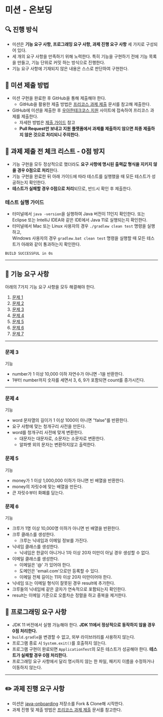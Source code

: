 # 미션 - 온보딩

## 🔍 진행 방식

- 미션은 **기능 요구 사항, 프로그래밍 요구 사항, 과제 진행 요구 사항** 세 가지로 구성되어 있다.
- 세 개의 요구 사항을 만족하기 위해 노력한다. 특히 기능을 구현하기 전에 기능 목록을 만들고, 기능 단위로 커밋 하는 방식으로 진행한다.
- 기능 요구 사항에 기재되지 않은 내용은 스스로 판단하여 구현한다.

## 📮 미션 제출 방법

- 미션 구현을 완료한 후 GitHub을 통해 제출해야 한다.
    - GitHub을 활용한 제출 방법은 [프리코스 과제 제출](https://github.com/woowacourse/woowacourse-docs/tree/master/precourse) 문서를 참고해
      제출한다.
- GitHub에 미션을 제출한 후 [우아한테크코스 지원](https://apply.techcourse.co.kr) 사이트에 접속하여 프리코스 과제를 제출한다.
    - 자세한 방법은 [제출 가이드](https://github.com/woowacourse/woowacourse-docs/tree/master/precourse#제출-가이드) 참고
    - **Pull Request만 보내고 지원 플랫폼에서 과제를 제출하지 않으면 최종 제출하지 않은 것으로 처리되니 주의한다.**

## 🚨 과제 제출 전 체크 리스트 - 0점 방지

- 기능 구현을 모두 정상적으로 했더라도 **요구 사항에 명시된 출력값 형식을 지키지 않을 경우 0점으로 처리**한다.
- 기능 구현을 완료한 뒤 아래 가이드에 따라 테스트를 실행했을 때 모든 테스트가 성공하는지 확인한다.
- **테스트가 실패할 경우 0점으로 처리**되므로, 반드시 확인 후 제출한다.

### 테스트 실행 가이드

- 터미널에서 `java -version`을 실행하여 Java 버전이 11인지 확인한다. 또는 Eclipse 또는 IntelliJ IDEA와 같은 IDE에서 Java 11로 실행되는지 확인한다.
- 터미널에서 Mac 또는 Linux 사용자의 경우 `./gradlew clean test` 명령을 실행하고,   
  Windows 사용자의 경우  `gradlew.bat clean test` 명령을 실행할 때 모든 테스트가 아래와 같이 통과하는지 확인한다.

```
BUILD SUCCESSFUL in 0s
```

---

## 🚀 기능 요구 사항
아래의 7가지 기능 요구 사항을 모두 해결해야 한다.

1. [문제 1](./docs/PROBLEM1.md)
2. [문제 2](./docs/PROBLEM2.md)
3. [문제 3](./docs/PROBLEM3.md)
4. [문제 4](./docs/PROBLEM4.md)
5. [문제 5](./docs/PROBLEM5.md)
6. [문제 6](./docs/PROBLEM6.md)
7. [문제 7](./docs/PROBLEM7.md)
---

### 문제 3

기능
- number가 1 이상 10,000 이하 자연수가 아니면 -1을 반환한다.
- 1부터 number까지 숫자를 세면서 3, 6, 9가 포함되면 count를 증가시킨다.

---

### 문제 4

기능
- word 문자열의 길이가 1 이상 1000이 아니면 "false"를 반환한다.
- 요구 사항에 맞는 청개구리 사전을 만든다.
- word를 청개구리 사전에 맞게 변환한다.
  - 대문자는 대문자로, 소문자는 소문자로 변환한다.
  - 알파벳 외의 문자는 변환하지않고 출력한다.

### 문제 5

기능
- money가 1 이상 1,000,000 이하가 아니면 빈 배열을 반환한다.
- money의 자릿수에 맞는 배열을 만든다.
- 큰 자릿수부터 화폐를 담는다. 

### 문제 6

기능
- 크루가 1명 이상 10,000명 이하가 아니면 빈 배열을 반환한다.
- 크루 클래스를 생성한다.
    - 크루는 닉네임과 이메일 정보를 가진다.
- 닉네임 클래스를 생성한다.
    - 닉네임은 한글이 아니거나 1자 이상 20자 미만이 아닐 경우 생성할 수 없다. 
- 이메일 클래스를 생성한다.
    - 이메일은 '@' 가 있어야 한다.
    - 도메인은 'email.com'으로만 등록할 수 있다.
    - 이메일 전체 길이는 11자 이상 20자 미만이어야 한다.
- 닉네임 또는 이메일 형식이 잘못된 경우 result에 추가한다.
- 크루들의 닉네임에 같은 글자가 연속적으로 포함되는지 확인한다.
- result는 이메일 기준으로 오름차순 정렬을 하고 중복을 제거한다.

## 🎯 프로그래밍 요구 사항

- JDK 11 버전에서 실행 가능해야 한다. **JDK 11에서 정상적으로 동작하지 않을 경우 0점 처리한다.**
- `build.gradle`을 변경할 수 없고, 외부 라이브러리를 사용하지 않는다.
- 프로그램 종료 시 `System.exit()`를 호출하지 않는다.
- 프로그램 구현이 완료되면 `ApplicationTest`의 모든 테스트가 성공해야 한다. **테스트가 실패할 경우 0점 처리한다.**
- 프로그래밍 요구 사항에서 달리 명시하지 않는 한 파일, 패키지 이름을 수정하거나 이동하지 않는다.

---

## ✏️ 과제 진행 요구 사항

- 미션은 [java-onboarding](https://github.com/woowacourse-precourse/java-onboarding) 저장소를 Fork & Clone해 시작한다.
- 과제 진행 및 제출 방법은 [프리코스 과제 제출](https://github.com/woowacourse/woowacourse-docs/tree/master/precourse) 문서를 참고한다.
